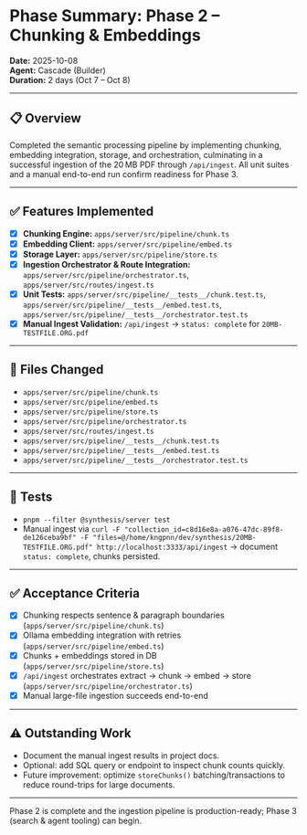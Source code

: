 # Phase Summary: Phase 2 – Chunking & Embeddings

**Date:** 2025-10-08  
**Agent:** Cascade (Builder)  
**Duration:** 2 days (Oct 7 – Oct 8)

---

## 📋 Overview

Completed the semantic processing pipeline by implementing chunking, embedding integration, storage, and orchestration, culminating in a successful ingestion of the 20 MB PDF through `/api/ingest`. All unit suites and a manual end-to-end run confirm readiness for Phase 3.

---

## ✅ Features Implemented

- [x] **Chunking Engine:** `apps/server/src/pipeline/chunk.ts`
- [x] **Embedding Client:** `apps/server/src/pipeline/embed.ts`
- [x] **Storage Layer:** `apps/server/src/pipeline/store.ts`
- [x] **Ingestion Orchestrator & Route Integration:** `apps/server/src/pipeline/orchestrator.ts`, `apps/server/src/routes/ingest.ts`
- [x] **Unit Tests:** `apps/server/src/pipeline/__tests__/chunk.test.ts`, `apps/server/src/pipeline/__tests__/embed.test.ts`, `apps/server/src/pipeline/__tests__/orchestrator.test.ts`
- [x] **Manual Ingest Validation:** `/api/ingest` → `status: complete` for `20MB-TESTFILE.ORG.pdf`

---

## 📁 Files Changed

- `apps/server/src/pipeline/chunk.ts`
- `apps/server/src/pipeline/embed.ts`
- `apps/server/src/pipeline/store.ts`
- `apps/server/src/pipeline/orchestrator.ts`
- `apps/server/src/routes/ingest.ts`
- `apps/server/src/pipeline/__tests__/chunk.test.ts`
- `apps/server/src/pipeline/__tests__/embed.test.ts`
- `apps/server/src/pipeline/__tests__/orchestrator.test.ts`

---

## 🧪 Tests

- `pnpm --filter @synthesis/server test`
- Manual ingest via `curl -F "collection_id=c8d16e8a-a076-47dc-89f8-de126ceba9bf" -F "files=@/home/kngpnn/dev/synthesis/20MB-TESTFILE.ORG.pdf" http://localhost:3333/api/ingest` → document `status: complete`, chunks persisted.

---

## ✅ Acceptance Criteria

- [x] Chunking respects sentence & paragraph boundaries (`apps/server/src/pipeline/chunk.ts`)
- [x] Ollama embedding integration with retries (`apps/server/src/pipeline/embed.ts`)
- [x] Chunks + embeddings stored in DB (`apps/server/src/pipeline/store.ts`)
- [x] `/api/ingest` orchestrates extract → chunk → embed → store (`apps/server/src/pipeline/orchestrator.ts`)
- [x] Manual large-file ingestion succeeds end-to-end

---

## ⚠️ Outstanding Work

- Document the manual ingest results in project docs.
- Optional: add SQL query or endpoint to inspect chunk counts quickly.
- Future improvement: optimize `storeChunks()` batching/transactions to reduce round-trips for large documents.

---

Phase 2 is complete and the ingestion pipeline is production-ready; Phase 3 (search & agent tooling) can begin.
